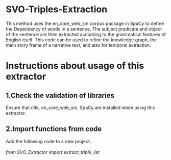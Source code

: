 # SVO-Triples-Extraction
This method uses the en_core_web_sm corpus package in SpaCy to define the Dependency of words in a sentence. The subject predicate and object of the sentence are then extracted according to the grammatical features of English itself. This code can be used to refine the knowledge graph, the main story frame of a narrative text, and also for temporal extraction.

# Instructions about usage of this extractor
## 1.Check the validation of libraries
Ensure that nltk, en_core_web_sm, SpaCy are installed when using this extractor.<br>


## 2.Import functions from code
Add the following code to a new project.<br><br>
<i>from SVO_Extractor import</font> extract_triple_list</i><br>



